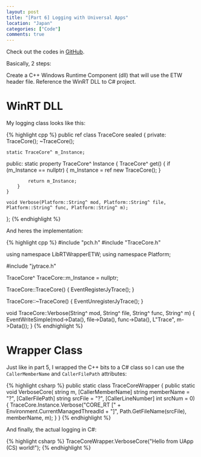 ```yaml
---
layout: post
title: "[Part 6] Logging with Universal Apps"
location: "Japan"
categories: ["Code"]
comments: true
---
```


Check out the codes in [GitHub](https://github.com/idrilsilverfoot/win32-etw-manifest).

Basically, 2 steps:

Create a C++ Windows Runtime Component (dll) that will use the ETW header file.
Reference the WinRT DLL to C# project.

# WinRT DLL
My logging class looks like this:

{% highlight cpp %}
public ref class TraceCore sealed
{
private:
    TraceCore();
    ~TraceCore();

    static TraceCore^ m_Instance;

public:
    static property TraceCore^ Instance
    {
        TraceCore^ get()
        {
            if (m_Instance == nullptr)
            {
                m_Instance = ref new TraceCore();
            }

            return m_Instance;
        }
    }

    void Verbose(Platform::String^ mod, Platform::String^ file, Platform::String^ func, Platform::String^ m);
};
{% endhighlight %}

And heres the implementation:

{% highlight cpp %}
#include "pch.h"
#include "TraceCore.h"

using namespace LibRTWrapperETW;
using namespace Platform;

#include "jytrace.h"

TraceCore^ TraceCore::m_Instance = nullptr;

TraceCore::TraceCore()
{
    EventRegisterJyTrace();
}

TraceCore::~TraceCore()
{
    EventUnregisterJyTrace();
}

void TraceCore::Verbose(String^ mod, String^ file, String^ func, String^ m)
{
    EventWriteSimple(mod->Data(), file->Data(), func->Data(), L"Trace", m->Data());
}
{% endhighlight %}

# Wrapper Class

Just like in part 5, I wrapped the C++ bits to a C# class so I can use the `CallerMemberName` and `CallerFilePath` attributes:

{% highlight csharp %}
public static class TraceCoreWrapper
{
    public static void VerboseCore(
        string m,
        [CallerMemberName] string memberName = "?",
        [CallerFilePath] string srcFile = "?",
        [CallerLineNumber] int srcNum = 0)
    {
        TraceCore.Instance.Verbose("CORE_RT [" + Environment.CurrentManagedThreadId + "]", Path.GetFileName(srcFile), memberName, m);
    }
}
{% endhighlight %}

And finally, the actual logging in C#:

{% highlight csharp %}
TraceCoreWrapper.VerboseCore("Hello from UApp (CS) world!");
{% endhighlight %}
